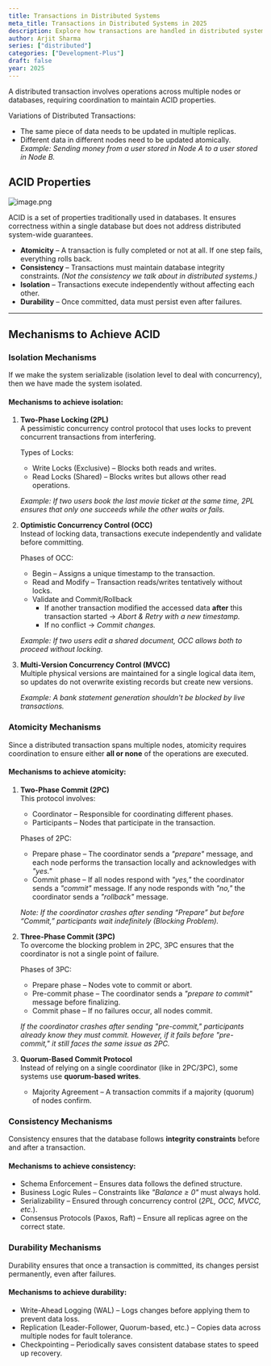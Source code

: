 ```yaml
---
title: Transactions in Distributed Systems
meta_title: Transactions in Distributed Systems in 2025
description: Explore how transactions are handled in distributed systems. Understand ACID properties, distributed transactions, and the challenges of ensuring consistency across systems.
author: Arjit Sharma
series: ["distributed"]
categories: ["Development-Plus"]
draft: false
year: 2025
---
```


A distributed transaction involves operations across multiple nodes or databases, requiring coordination to maintain ACID properties.

Variations of Distributed Transactions:
- The same piece of data needs to be updated in multiple replicas.
- Different data in different nodes need to be updated atomically.  
  *Example: Sending money from a user stored in Node A to a user stored in Node B.*

## ACID Properties

![image.png](https://res.cloudinary.com/dwa6rcttw/image/upload/v1742841305/image_1_tnhlrt.png)

ACID is a set of properties traditionally used in databases. It ensures correctness within a single database but does not address distributed system-wide guarantees.

- **Atomicity** – A transaction is fully completed or not at all. If one step fails, everything rolls back.
- **Consistency** – Transactions must maintain database integrity constraints. *(Not the consistency we talk about in distributed systems.)*
- **Isolation** – Transactions execute independently without affecting each other.
- **Durability** – Once committed, data must persist even after failures.

---

## Mechanisms to Achieve ACID

### Isolation Mechanisms

If we make the system serializable (isolation level to deal with concurrency), then we have made the system isolated.

#### Mechanisms to achieve isolation:

1. **Two-Phase Locking (2PL)**  
   A pessimistic concurrency control protocol that uses locks to prevent concurrent transactions from interfering.  

   Types of Locks:
   - Write Locks (Exclusive) – Blocks both reads and writes.
   - Read Locks (Shared) – Blocks writes but allows other read operations.

   *Example: If two users book the last movie ticket at the same time, 2PL ensures that only one succeeds while the other waits or fails.*

2. **Optimistic Concurrency Control (OCC)**  
   Instead of locking data, transactions execute independently and validate before committing.

   Phases of OCC:
   - Begin – Assigns a unique timestamp to the transaction.
   - Read and Modify – Transaction reads/writes tentatively without locks.
   - Validate and Commit/Rollback 
     - If another transaction modified the accessed data **after** this transaction started → *Abort & Retry with a new timestamp.*  
     - If no conflict → *Commit changes.*

   *Example: If two users edit a shared document, OCC allows both to proceed without locking.*

3. **Multi-Version Concurrency Control (MVCC)**  
   Multiple physical versions are maintained for a single logical data item, so updates do not overwrite existing records but create new versions.

   *Example: A bank statement generation shouldn't be blocked by live transactions.*

### Atomicity Mechanisms

Since a distributed transaction spans multiple nodes, atomicity requires coordination to ensure either **all or none** of the operations are executed.

#### Mechanisms to achieve atomicity:

1. **Two-Phase Commit (2PC)**  
   This protocol involves:
   - Coordinator – Responsible for coordinating different phases.
   - Participants – Nodes that participate in the transaction.

   Phases of 2PC:
   - Prepare phase – The coordinator sends a *"prepare"* message, and each node performs the transaction locally and acknowledges with *"yes."*
   - Commit phase – If all nodes respond with *"yes,"* the coordinator sends a *"commit"* message. If any node responds with *"no,"* the coordinator sends a *"rollback"* message.

   *Note: If the coordinator crashes after sending “Prepare” but before “Commit,” participants wait indefinitely (Blocking Problem).*

2. **Three-Phase Commit (3PC)**  
   To overcome the blocking problem in 2PC, 3PC ensures that the coordinator is not a single point of failure.

   Phases of 3PC:
   - Prepare phase – Nodes vote to commit or abort.
   - Pre-commit phase – The coordinator sends a *"prepare to commit"* message before finalizing.
   - Commit phase – If no failures occur, all nodes commit.

   *If the coordinator crashes after sending "pre-commit," participants already know they must commit. However, if it fails before "pre-commit," it still faces the same issue as 2PC.*

3. **Quorum-Based Commit Protocol**  
   Instead of relying on a single coordinator (like in 2PC/3PC), some systems use **quorum-based writes**.

   - Majority Agreement – A transaction commits if a majority (quorum) of nodes confirm.

### Consistency Mechanisms

Consistency ensures that the database follows **integrity constraints** before and after a transaction.

#### Mechanisms to achieve consistency:

- Schema Enforcement – Ensures data follows the defined structure.
- Business Logic Rules – Constraints like *"Balance ≥ 0"* must always hold.
- Serializability – Ensured through concurrency control (*2PL, OCC, MVCC, etc.*).
- Consensus Protocols (Paxos, Raft) – Ensure all replicas agree on the correct state.

### Durability Mechanisms

Durability ensures that once a transaction is committed, its changes persist permanently, even after failures.

#### Mechanisms to achieve durability:

- Write-Ahead Logging (WAL) – Logs changes before applying them to prevent data loss.
- Replication (Leader-Follower, Quorum-based, etc.) – Copies data across multiple nodes for fault tolerance.
- Checkpointing – Periodically saves consistent database states to speed up recovery.
